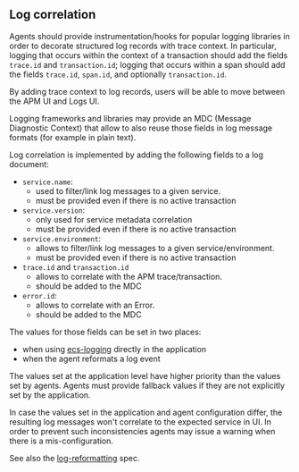 ## Log correlation

Agents should provide instrumentation/hooks for popular logging libraries in order to decorate structured log records with trace context.
In particular, logging that occurs within the context of a transaction should add the fields `trace.id` and `transaction.id`;
logging that occurs within a span should add the fields `trace.id`, `span.id`, and optionally `transaction.id`.

By adding trace context to log records, users will be able to move between the APM UI and Logs UI.

Logging frameworks and libraries may provide an MDC (Message Diagnostic Context) that allow to also
reuse those fields in log message formats (for example in plain text).

Log correlation is implemented by adding the following fields to a log document:
- `service.name`:
  - used to filter/link log messages to a given service.
  - must be provided even if there is no active transaction
- `service.version`:
  - only used for service metadata correlation
  - must be provided even if there is no active transaction
- `service.environment`:
  - allows to filter/link log messages to a given service/environment.
  - must be provided even if there is no active transaction
- `trace.id` and `transaction.id`
  - allows to correlate with the APM trace/transaction.
  - should be added to the MDC
- `error.id`:
  - allows to correlate with an Error.
  - should be added to the MDC

The values for those fields can be set in two places:
- when using [ecs-logging](https://github.com/elastic/ecs-logging) directly in the application
- when the agent reformats a log event

The values set at the application level have higher priority than the values set by agents.
Agents must provide fallback values if they are not explicitly set by the application.

In case the values set in the application and agent configuration differ, the resulting log
messages won't correlate to the expected service in UI. In order to prevent such inconsistencies
agents may issue a warning when there is a mis-configuration.

See also the [log-reformatting](log-reformatting.md) spec.

